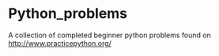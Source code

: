 # Python_problems
A collection of completed beginner python problems found on http://www.practicepython.org/
